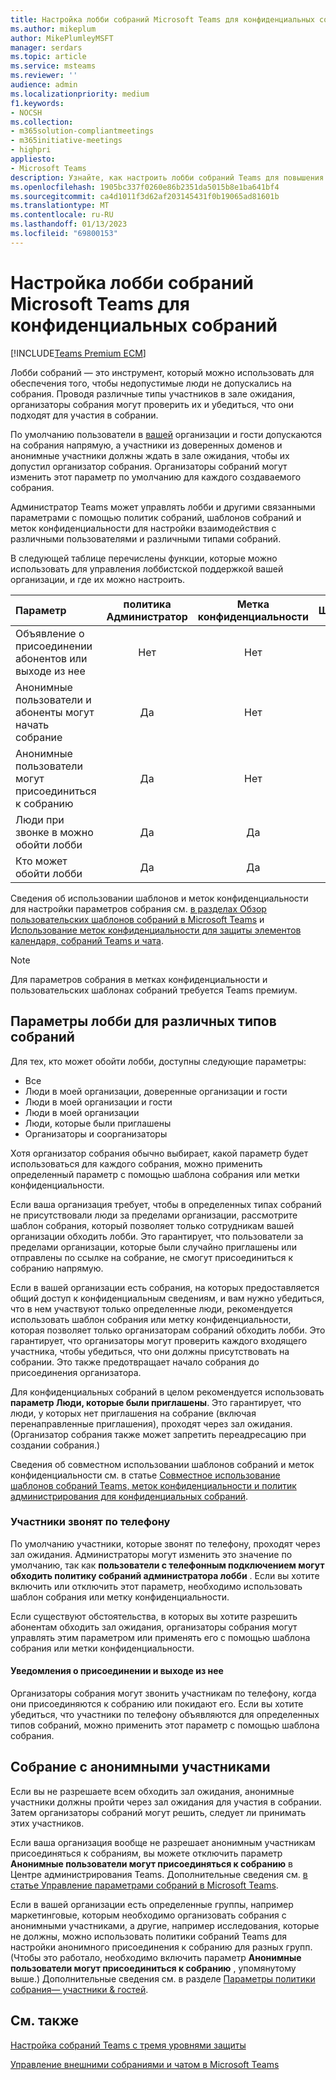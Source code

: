 ```yaml
---
title: Настройка лобби собраний Microsoft Teams для конфиденциальных собраний
ms.author: mikeplum
author: MikePlumleyMSFT
manager: serdars
ms.topic: article
ms.service: msteams
ms.reviewer: ''
audience: admin
ms.localizationpriority: medium
f1.keywords:
- NOCSH
ms.collection:
- m365solution-compliantmeetings
- m365initiative-meetings
- highpri
appliesto:
- Microsoft Teams
description: Узнайте, как настроить лобби собраний Teams для повышения безопасности конфиденциальных собраний с помощью политик администрирования, меток конфиденциальности и шаблонов собраний.
ms.openlocfilehash: 1905bc337f0260e86b2351da5015b8e1ba641bf4
ms.sourcegitcommit: ca4d1011f3d62af203145431f0b19065ad81601b
ms.translationtype: MT
ms.contentlocale: ru-RU
ms.lasthandoff: 01/13/2023
ms.locfileid: "69800153"
---
```

# <a name="configure-the-microsoft-teams-meeting-lobby-for-sensitive-meetings"></a>Настройка лобби собраний Microsoft Teams для конфиденциальных собраний

[!INCLUDE[Teams Premium ECM](includes/teams-premium-ecm.md)]

Лобби собраний — это инструмент, который можно использовать для обеспечения того, чтобы недопустимые люди не допускались на собрания. Проводя различные типы участников в зале ожидания, организаторы собрания могут проверить их и убедиться, что они подходят для участия в собрании.

По умолчанию пользователи в [вашей](guest-access.md) организации и гости допускаются на собрания напрямую, а участники из доверенных доменов и анонимные участники должны ждать в зале ожидания, чтобы их допустил организатор собрания. Организаторы собраний могут изменить этот параметр по умолчанию для каждого создаваемого собрания.

Администратор Teams может управлять лобби и другими связанными параметрами с помощью политик собраний, шаблонов собраний и меток конфиденциальности для настройки взаимодействия с различными пользователями и различными типами собраний.

В следующей таблице перечислены функции, которые можно использовать для управления лоббистской поддержкой вашей организации, и где их можно настроить.

|Параметр|политика Администратор|Метка конфиденциальности|Шаблон|Организатор собрания|
|:------|:----------:|:---------------:|:------:|:---------------:|
|Объявление о присоединении абонентов или выходе из нее|Нет|Нет|Да|Да|
|Анонимные пользователи и абоненты могут начать собрание|Да|Нет|Нет|Нет|
|Анонимные пользователи могут присоединиться к собранию|Да|Нет|Нет|Нет|
|Люди при звонке в можно обойти лобби|Да|Да|Да|Да|
|Кто может обойти лобби|Да|Да|Да|Да|

Сведения об использовании шаблонов и меток конфиденциальности для настройки параметров собрания см. [в разделах Обзор пользовательских шаблонов собраний в Microsoft Teams](custom-meeting-templates-overview.md) и [Использование меток конфиденциальности для защиты элементов календаря, собраний Teams и чата](/microsoft-365/compliance/sensitivity-labels-meetings).

> [!Note]
> Для параметров собрания в метках конфиденциальности и пользовательских шаблонах собраний требуется Teams премиум.

## <a name="lobby-settings-for-different-types-of-meetings"></a>Параметры лобби для различных типов собраний

Для тех, кто может обойти лобби, доступны следующие параметры:

- Все
- Люди в моей организации, доверенные организации и гости
- Люди в моей организации и гости
- Люди в моей организации
- Люди, которые были приглашены
- Организаторы и соорганизаторы

Хотя организатор собрания обычно выбирает, какой параметр будет использоваться для каждого собрания, можно применить определенный параметр с помощью шаблона собрания или метки конфиденциальности.

Если ваша организация требует, чтобы в определенных типах собраний не присутствовали люди за пределами организации, рассмотрите шаблон собрания, который позволяет только сотрудникам вашей организации обходить лобби. Это гарантирует, что пользователи за пределами организации, которые были случайно приглашены или отправлены по ссылке на собрание, не смогут присоединиться к собранию напрямую.

Если в вашей организации есть собрания, на которых предоставляется общий доступ к конфиденциальным сведениям, и вам нужно убедиться, что в нем участвуют только определенные люди, рекомендуется использовать шаблон собрания или метку конфиденциальности, которая позволяет только организаторам собраний обходить лобби. Это гарантирует, что организаторы могут проверить каждого входящего участника, чтобы убедиться, что они должны присутствовать на собрании. Это также предотвращает начало собрания до присоединения организатора.

Для конфиденциальных собраний в целом рекомендуется использовать **параметр Люди, которые были приглашены**. Это гарантирует, что люди, у которых нет приглашения на собрание (включая перенаправленные приглашения), проходят через зал ожидания. (Организатор собрания также может запретить переадресацию при создании собрания.)

Сведения об совместном использовании шаблонов собраний и меток конфиденциальности см. в статье [Совместное использование шаблонов собраний Teams, меток конфиденциальности и политик администрирования для конфиденциальных собраний](meeting-templates-sensitivity-labels-policies.md).

### <a name="attendees-calling-in-by-phone"></a>Участники звонят по телефону

По умолчанию участники, которые звонят по телефону, проходят через зал ожидания. Администраторы могут изменить это значение по умолчанию, так как **пользователи с телефонным подключением могут обходить политику собраний администратора лобби** . Если вы хотите включить или отключить этот параметр, необходимо использовать шаблон собрания или метку конфиденциальности.

Если существуют обстоятельства, в которых вы хотите разрешить абонентам обходить зал ожидания, организаторы собрания могут управлять этим параметром или применять его с помощью шаблона собрания или метки конфиденциальности.

#### <a name="join-and-leave-notifications"></a>Уведомления о присоединении и выходе из нее

Организаторы собрания могут звонить участникам по телефону, когда они присоединяются к собранию или покидают его. Если вы хотите убедиться, что участники по телефону объявляются для определенных типов собраний, можно применить этот параметр с помощью шаблона собрания.

## <a name="meeting-with-anonymous-participants"></a>Собрание с анонимными участниками

Если вы не разрешаете всем обходить зал ожидания, анонимные участники должны пройти через зал ожидания для участия в собрании. Затем организаторы собраний могут решить, следует ли принимать этих участников.

Если ваша организация вообще не разрешает анонимным участникам присоединяться к собраниям, вы можете отключить параметр **Анонимные пользователи могут присоединяться к собранию** в Центре администрирования Teams. Дополнительные сведения см. [в статье Управление параметрами собраний в Microsoft Teams](/microsoftteams/meeting-settings-in-teams).

Если в вашей организации есть определенные группы, например маркетинговые, которым необходимо организовать собрания с анонимными участниками, а другие, например исследования, которые не должны, можно использовать политики собраний Teams для настройки анонимного присоединения к собранию для разных групп. (Чтобы это работало, необходимо включить параметр **Анонимные пользователи могут присоединиться к собранию** , упомянутому выше.) Дополнительные сведения см. в разделе [Параметры политики собрания— участники & гостей](/microsoftteams/meeting-policies-participants-and-guests).

## <a name="related-topics"></a>См. также

[Настройка собраний Teams с тремя уровнями защиты](configure-meetings-three-tiers-protection.md)

[Управление внешними собраниями и чатом в Microsoft Teams](/microsoftteams/manage-external-access)
